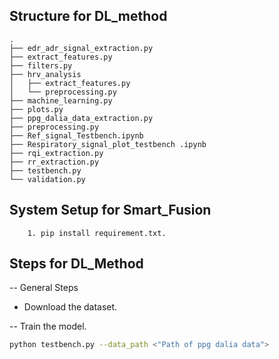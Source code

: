 ## Structure for DL_method

```
.
├── edr_adr_signal_extraction.py
├── extract_features.py
├── filters.py
├── hrv_analysis
│   ├── extract_features.py
│   └── preprocessing.py
├── machine_learning.py
├── plots.py
├── ppg_dalia_data_extraction.py
├── preprocessing.py
├── Ref_signal_Testbench.ipynb
├── Respiratory_signal_plot_testbench .ipynb
├── rqi_extraction.py
├── rr_extraction.py
├── testbench.py
└── validation.py

```
## System Setup for Smart_Fusion
        1. pip install requirement.txt.

## Steps for DL_Method

  -- General Steps
  * Download the dataset.
  
  -- Train the model.
  ```bash
  python testbench.py --data_path <"Path of ppg dalia data">
  ```
